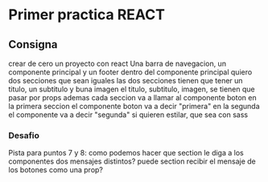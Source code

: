# Primer practica REACT
## Consigna
crear de cero un proyecto con react
Una barra de navegacion, un componente principal y un footer
dentro del componente principal quiero dos secciones que sean iguales
las dos secciones tienen que tener un titulo, un subtitulo y buna imagen
el titulo, subtitulo, imagen, se tienen que pasar por props
ademas cada seccion va a llamar al componente boton
en la primera seccion el componente boton va a decir "primera"
en la segunda el componente va a decir "segunda"
si quieren estilar, que sea con sass
### Desafio
Pista para puntos 7 y 8: como podemos hacer que section le diga a los componentes dos mensajes distintos? puede section recibir el mensaje de los botones como una prop?

